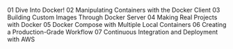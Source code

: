 01 Dive Into Docker!
02 Manipulating Containers with the Docker Client
03 Building Custom Images Through Docker Server
04 Making Real Projects with Docker
05 Docker Compose with Multiple Local Containers
06 Creating a Production-Grade Workflow
07 Continuous Integration and Deployment with AWS
